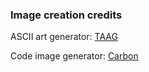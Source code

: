 ### Image creation credits

ASCII art generator: [TAAG](https://patorjk.com/software/taag/)

Code image generator: [Carbon](https://carbon.now.sh/)
